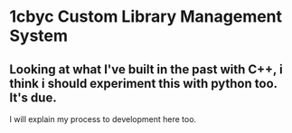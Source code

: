 # 1cbyc Custom Library Management System

## Looking at what I've built in the past with C++, i think i should experiment this with python too. It's due.

I will explain my process to development here too.

